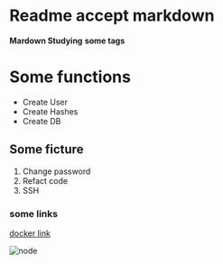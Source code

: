 # Readme accept markdown
**Mardown Studying** __some tags__
# Some functions
* Create User
* Create Hashes
* Create DB

## Some ficture
1. Change password
2. Refact code
3. SSH

### some links


[ docker link ](https://www.google.com/search?q=docker&client=firefox-b-d&sxsrf=ALiCzsaaeeWdwINsVdG4Y68rtkm_voHung:1658530158536&tbm=isch&source=iu&ictx=1&vet=1&fir=4yyY4COceRkgSM%252CyJUqzUnqVhb8pM%252C%252Fm%252F0wkcjgj%253B4Zndsiu58m_k_M%252CtxXKytln-5xeJM%252C_%253B6m9_Ov9H_YGWkM%252CzRbiVH92vvPvxM%252C_%253BDRN0cbPTjnxFzM%252Ct3takvP-r5ywiM%252C_%253B_eyPP1KImAy5VM%252Cz_MWbS1xPcXIKM%252C_%253BROBZ4VQfJgFuHM%252Cq_tfLCUs6EE4uM%252C_%253BYkG93w9lzVccrM%252CtxXKytln-5xeJM%252C_%253Baa-fGYlRTuYwAM%252CTCNJHwK2-gz8hM%252C_%253B2nMpoCD-VQyHIM%252C-c_Vq_FVDIjQuM%252C_%253BSx3utRhOS5D3dM%252C6zm47Rygiz3FSM%252C_%253Bt-Yz7ARsLpSv8M%252CXX0xhAs2xu-gIM%252C_%253BDfJ8qQomRDM-TM%252CtxXKytln-5xeJM%252C_&usg=AI4_-kTozyQmkFMXgaUsEn4bUVxWWb-WTw&sa=X&ved=2ahUKEwjVj8unyo35AhUQt6QKHUSwBVIQ_B16BAhdEAE#imgrc=4yyY4COceRkgSM)



![ node ](https://blog.lsantos.dev/node-18/)